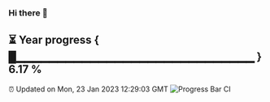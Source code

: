 ### Hi there 👋
⏳ Year progress { █▁▁▁▁▁▁▁▁▁▁▁▁▁▁▁▁▁▁▁▁▁▁▁▁▁▁▁▁▁ } 6.17 %
---
⏰ Updated on Mon, 23 Jan 2023 12:29:03 GMT
![Progress Bar CI](https://github.com/liununu/liununu/workflows/Progress%20Bar%20CI/badge.svg)
